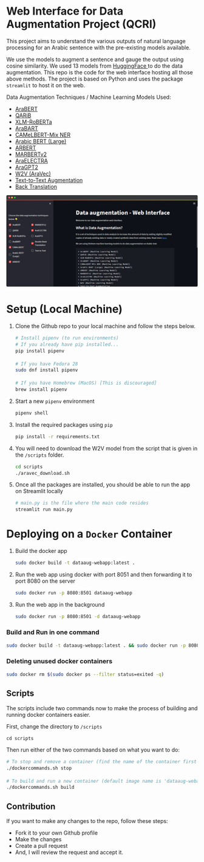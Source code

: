 # Web Interface for Data Augmentation Project (QCRI)

This project aims to understand the various outputs of natural language processing for an Arabic sentence with the pre-existing models available. 

We use the models to augment a sentence and gauge the output using cosine similarity. We used 13 models from [HuggingFace ](https://huggingface.co/) to do the data augmentation. This repo is the code for the web interface hosting all those above methods. The project is based on Python and uses the package `streamlit` to host it on the web. 

Data Augmentation Techniques / Machine Learning Models Used:

* [AraBERT](https://huggingface.co/aubmindlab/bert-base-arabert) 
* [QARiB](https://huggingface.co/qarib/bert-base-qarib) 
* [XLM-RoBERTa](https://huggingface.co/xlm-roberta-base) 
* [AraBART](https://huggingface.co/moussaKam/AraBART)
* [CAMeLBERT-Mix NER](https://huggingface.co/CAMeL-Lab/bert-base-arabic-camelbert-mix-ner) 
* [Arabic BERT (Large)](https://huggingface.co/asafaya/bert-large-arabic) 
* [ARBERT](https://huggingface.co/UBC-NLP/ARBERT) 
* [MARBERTv2](https://huggingface.co/UBC-NLP/MARBERTv2) 
* [AraELECTRA](https://huggingface.co/aubmindlab/araelectra-base-generator) 
* [AraGPT2](https://huggingface.co/aubmindlab/aragpt2-base) 
* [W2V (AraVec)](https://github.com/bakrianoo/aravec)
* [Text-to-Text Augmentation](https://huggingface.co/facebook/mbart-large-50-many-to-many-mmt)
* [Back Translation](https://huggingface.co/Helsinki-NLP)

![Web Interface Screenshot](/public/web-interface-screenshot.png)

# Setup (Local Machine)
1. Clone the Github repo to your local machine and follow the steps below.

    ```sh
    # Install pipenv (to run environments)
    # If you already have pip installed...
    pip install pipenv

    # If you have Fedora 28
    sudo dnf install pipenv

    # If you have Homebrew (MacOS) [This is discouraged]
    brew install pipenv
    ```

2. Start a new `pipenv` environment 
    ```sh
    pipenv shell
    ```

3. Install the required packages using `pip`
    ```sh
    pip install -r requirements.txt
    ```

4. You will need to download the W2V model from the script that is given in the `/scripts` folder.
    ```sh
    cd scripts
    ./aravec_download.sh
    ```

5. Once all the packages are installed, you should be able to run the app on Streamlit locally
    ```sh
    # main.py is the file where the main code resides
    streamlit run main.py
    ```

# Deploying on a `Docker` Container

1. Build the docker app
    ```sh
    sudo docker build -t dataaug-webapp:latest .
    ```

2. Run the web app using docker with port 8051 and then forwarding it to port 8080 on the server
    ```sh
    sudo docker run -p 8080:8501 dataaug-webapp
    ```

3. Run the web app in the background
    ```sh
    sudo docker run -p 8080:8501 -d dataaug-webapp
    ```

### Build and Run in one command
```sh
sudo docker build -t dataaug-webapp:latest . && sudo docker run -p 8080:8501 -d dataaug-webapp
```

### Deleting unused docker containers
```sh
sudo docker rm $(sudo docker ps --filter status=exited -q)
```

## Scripts

The scripts include two commands now to make the process of building and running docker containers easier.

First, change the directory to `/scripts`
```
cd scripts
```
Then run either of the two commands based on what you want to do:
```sh
# To stop and remove a container (find the name of the container first using 'sudo docker ps' command) [default image name is 'dataaug-webapp']
./dockercommands.sh stop 

# To build and run a new container (default image name is 'dataaug-webapp')
./dockercommands.sh build 
```

## Contribution

If you want to make any changes to the repo, follow these steps:
* Fork it to your own Github profile
* Make the changes 
* Create a pull request
* And, I will review the request and accept it.
